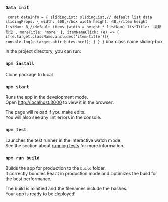 ### `Data init`

` const dataInfo = {
        slidingList: slidingList,// default list data
        slidingProps: {
            width: 600,//box width
            height: 40,//item height
            listNum: 8,//default items (width = height * listNum)
            listTitle: '最新职位',
            moreTitle: 'more'
        },
        itemNameClick: (e) => {
            if(e.target.className.includes('item-title')){
                console.log(e.target.attributes.href);
            }
        }
    }`
    box class name:sliding-box
    
In the project directory, you can run:
### `npm install`

Clone package to local

### `npm start`

Runs the app in the development mode.\
Open [http://localhost:3000](http://localhost:3000) to view it in the browser.

The page will reload if you make edits.\
You will also see any lint errors in the console.

### `npm test`

Launches the test runner in the interactive watch mode.\
See the section about [running tests](https://facebook.github.io/create-react-app/docs/running-tests) for more information.

### `npm run build`

Builds the app for production to the `build` folder.\
It correctly bundles React in production mode and optimizes the build for the best performance.

The build is minified and the filenames include the hashes.\
Your app is ready to be deployed!


